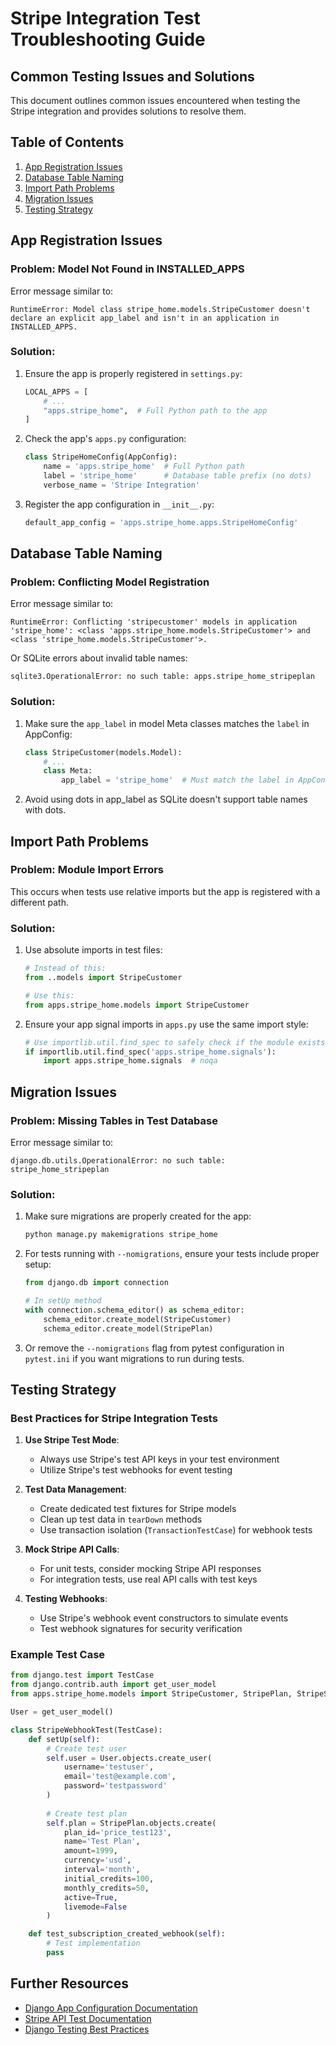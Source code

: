 # Stripe Integration Test Troubleshooting Guide

## Common Testing Issues and Solutions

This document outlines common issues encountered when testing the Stripe integration and provides solutions to resolve them.

## Table of Contents
1. [App Registration Issues](#app-registration-issues)
2. [Database Table Naming](#database-table-naming)
3. [Import Path Problems](#import-path-problems)
4. [Migration Issues](#migration-issues)
5. [Testing Strategy](#testing-strategy)

## App Registration Issues

### Problem: Model Not Found in INSTALLED_APPS

Error message similar to:
```
RuntimeError: Model class stripe_home.models.StripeCustomer doesn't declare an explicit app_label and isn't in an application in INSTALLED_APPS.
```

### Solution:

1. Ensure the app is properly registered in `settings.py`:
   ```python
   LOCAL_APPS = [
       # ...
       "apps.stripe_home",  # Full Python path to the app
   ]
   ```

2. Check the app's `apps.py` configuration:
   ```python
   class StripeHomeConfig(AppConfig):
       name = 'apps.stripe_home'  # Full Python path
       label = 'stripe_home'      # Database table prefix (no dots)
       verbose_name = 'Stripe Integration'
   ```

3. Register the app configuration in `__init__.py`:
   ```python
   default_app_config = 'apps.stripe_home.apps.StripeHomeConfig'
   ```

## Database Table Naming

### Problem: Conflicting Model Registration

Error message similar to:
```
RuntimeError: Conflicting 'stripecustomer' models in application 'stripe_home': <class 'apps.stripe_home.models.StripeCustomer'> and <class 'stripe_home.models.StripeCustomer'>.
```

Or SQLite errors about invalid table names:
```
sqlite3.OperationalError: no such table: apps.stripe_home_stripeplan
```

### Solution:

1. Make sure the `app_label` in model Meta classes matches the `label` in AppConfig:
   ```python
   class StripeCustomer(models.Model):
       # ...
       class Meta:
           app_label = 'stripe_home'  # Must match the label in AppConfig
   ```

2. Avoid using dots in app_label as SQLite doesn't support table names with dots.

## Import Path Problems

### Problem: Module Import Errors

This occurs when tests use relative imports but the app is registered with a different path.

### Solution:

1. Use absolute imports in test files:
   ```python
   # Instead of this:
   from ..models import StripeCustomer
   
   # Use this:
   from apps.stripe_home.models import StripeCustomer
   ```

2. Ensure your app signal imports in `apps.py` use the same import style:
   ```python
   # Use importlib.util.find_spec to safely check if the module exists
   if importlib.util.find_spec('apps.stripe_home.signals'):
       import apps.stripe_home.signals  # noqa
   ```

## Migration Issues

### Problem: Missing Tables in Test Database

Error message similar to:
```
django.db.utils.OperationalError: no such table: stripe_home_stripeplan
```

### Solution:

1. Make sure migrations are properly created for the app:
   ```bash
   python manage.py makemigrations stripe_home
   ```

2. For tests running with `--nomigrations`, ensure your tests include proper setup:
   ```python
   from django.db import connection
   
   # In setUp method
   with connection.schema_editor() as schema_editor:
       schema_editor.create_model(StripeCustomer)
       schema_editor.create_model(StripePlan)
   ```

3. Or remove the `--nomigrations` flag from pytest configuration in `pytest.ini` if you want migrations to run during tests.

## Testing Strategy

### Best Practices for Stripe Integration Tests

1. **Use Stripe Test Mode**:
   - Always use Stripe's test API keys in your test environment
   - Utilize Stripe's test webhooks for event testing

2. **Test Data Management**:
   - Create dedicated test fixtures for Stripe models
   - Clean up test data in `tearDown` methods
   - Use transaction isolation (`TransactionTestCase`) for webhook tests

3. **Mock Stripe API Calls**:
   - For unit tests, consider mocking Stripe API responses
   - For integration tests, use real API calls with test keys

4. **Testing Webhooks**:
   - Use Stripe's webhook event constructors to simulate events
   - Test webhook signatures for security verification

### Example Test Case

```python
from django.test import TestCase
from django.contrib.auth import get_user_model
from apps.stripe_home.models import StripeCustomer, StripePlan, StripeSubscription

User = get_user_model()

class StripeWebhookTest(TestCase):
    def setUp(self):
        # Create test user
        self.user = User.objects.create_user(
            username='testuser',
            email='test@example.com',
            password='testpassword'
        )
        
        # Create test plan
        self.plan = StripePlan.objects.create(
            plan_id='price_test123',
            name='Test Plan',
            amount=1999,
            currency='usd',
            interval='month',
            initial_credits=100,
            monthly_credits=50,
            active=True,
            livemode=False
        )

    def test_subscription_created_webhook(self):
        # Test implementation
        pass
```

## Further Resources

- [Django App Configuration Documentation](https://docs.djangoproject.com/en/stable/ref/applications/)
- [Stripe API Test Documentation](https://stripe.com/docs/testing)
- [Django Testing Best Practices](https://docs.djangoproject.com/en/stable/topics/testing/)
